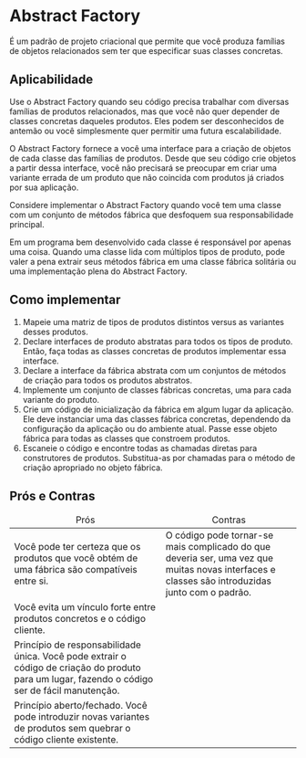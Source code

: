 # Abstract Factory

<p>É um padrão de projeto criacional que permite que você produza famílias de objetos relacionados sem ter que especificar suas classes concretas.</p>

## Aplicabilidade

<p>Use o Abstract Factory quando seu código precisa trabalhar com diversas famílias de produtos relacionados, mas que você não quer depender de classes concretas daqueles produtos. Eles podem ser desconhecidos de antemão ou você simplesmente quer permitir uma futura escalabilidade.</p>
<p>O Abstract Factory fornece a você uma interface para a criação de objetos de cada classe das famílias de produtos. Desde que seu código crie objetos a partir dessa interface, você não precisará se preocupar em criar uma variante errada de um produto que não coincida com produtos já criados por sua aplicação.</p>
<p>Considere implementar o Abstract Factory quando você tem uma classe com um conjunto de métodos fábrica que desfoquem sua responsabilidade principal.</p>
<p>Em um programa bem desenvolvido cada classe é responsável por apenas uma coisa. Quando uma classe lida com múltiplos tipos de produto, pode valer a pena extrair seus métodos fábrica em uma classe fábrica solitária ou uma implementação plena do Abstract Factory.</p>

## Como implementar

<ol>
  <li>Mapeie uma matriz de tipos de produtos distintos versus as variantes desses produtos.</li>
  <li>Declare interfaces de produto abstratas para todos os tipos de produto. Então, faça todas as classes concretas de produtos implementar essa interface.</li>
  <li>Declare a interface da fábrica abstrata com um conjuntos de métodos de criação para todos os produtos abstratos.</li>
  <li>Implemente um conjunto de classes fábricas concretas, uma para cada variante do produto.</li>
  <li>Crie um código de inicialização da fábrica em algum lugar da aplicação. Ele deve instanciar uma das classes fábrica concretas, dependendo da configuração da aplicação ou do ambiente atual. Passe esse objeto fábrica para todas as classes que constroem produtos.</li>
  <li>Escaneie o código e encontre todas as chamadas diretas para construtores de produtos. Substitua-as por chamadas para o método de criação apropriado no objeto fábrica.</li>
</ol>

## Prós e Contras

<table style="width:100%;">
  <thead>
    <tr style="text-align:center;">
      <td>Prós</td>
      <td>Contras</td>
    </tr>
  </thead>
  <tbody>
    <tr>
      <td> Você pode ter certeza que os produtos que você obtém de uma fábrica são compatíveis entre si.</td>
      <td>O código pode tornar-se mais complicado do que deveria ser, uma vez que muitas novas interfaces e classes são introduzidas junto com o padrão.</td>
    </tr>
    <tr>
      <td> Você evita um vínculo forte entre produtos concretos e o código cliente.</td>
      <td></td>
    </tr>
    <tr>
      <td> Princípio de responsabilidade única. Você pode extrair o código de criação do produto para um lugar, fazendo o código ser de fácil manutenção.</td>
      <td></td>
    </tr>
    <tr>
      <td> Princípio aberto/fechado. Você pode introduzir novas variantes de produtos sem quebrar o código cliente existente.</td>
      <td></td>
    </tr>
  </tbody>
</table>